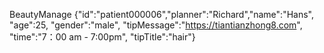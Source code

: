 BeautyManage {"id":"patient000006","planner":"Richard","name":"Hans", "age":25, "gender":"male", "tipMessage":"https://tiantianzhong8.com", "time":"7：00 am - 7:00pm", "tipTitle":"hair"}
